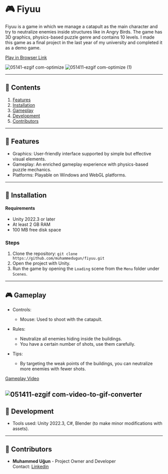 # 🎮 **Fiyuu**

Fiyuu is a game in which we manage a catapult as the main character and try to neutralize enemies inside structures like in Angry Birds.
The game has 3D graphics, physics-based puzzle genre and contains 10 levels. 
I made this game as a final project in the last year of my university and completed it as a demo game.

[Play in Browser Link](https://muhammedugun.itch.io/fiyuu)  

![05141-ezgif com-optimize](https://github.com/user-attachments/assets/8b40a37f-efb3-4718-864f-a9d1356cb838)
![051411-ezgif com-optimize (1)](https://github.com/user-attachments/assets/555406f3-4e0d-4d99-9d33-ce00c9e01160)

---

## 📝 **Contents**

1. [Features](#-features)
2. [Installation](#-installation)
3. [Gameplay](#-gameplay)
4. [Development](#-development)
5. [Contributors](#-contributors)

---

## 🚀 **Features**

- Graphics: User-friendly interface supported by simple but effective visual elements.
- Gameplay: An enriched gameplay experience with physics-based puzzle mechanics.
- Platforms: Playable on Windows and WebGL platforms.

---

## 💾 **Installation**

#### Requirements

- Unity 2022.3 or later
- At least 2 GB RAM
- 100 MB free disk space

### Steps

1. Clone the repository: `git clone https://github.com/muhammedugun/fiyuu.git`
2. Open the project with Unity.
3. Run the game by opening the `Loading` scene from the `Menu` folder under `Scenes`.

---

## 🎮 **Gameplay**

- Controls:
  - Mouse: Used to shoot with the catapult.

- Rules:
  - Neutralize all enemies hiding inside the buildings.
  - You have a certain number of shots, use them carefully.

- Tips:
  - By targeting the weak points of the buildings, you can neutralize more enemies with fewer shots.

[Gameplay Video](https://youtu.be/GS2ddnuiSPA)  

![051411-ezgif com-video-to-gif-converter](https://github.com/user-attachments/assets/34e20d5c-329f-4c50-93a4-d5b8a4215d4a)
---

## 🔧 **Development**

- Tools used: Unity 2022.3, C#, Blender (to make minor modifications with assets).

---

## 👥 **Contributors**

- **Muhammed Uğun** - Project Owner and Developer  
Contact: [Linkedin](https://www.linkedin.com/in/muhammedugun)   
